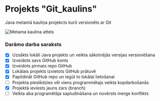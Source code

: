 # Projekts "Git_kaulins"
Java metamā kauliņa projekcts kurš versionēts ar Git

![Metama kaulina attels](https://pngimg.com/uploads/dice/dice_PNG73.png)

### **Darāmo darba saraksts**
- [X] Uzsākts lokāli Java projekts un veikta sākotnējās versijas versionēšana
- [X] Izveidots savs GitHub konts
- [X] Izveidots pirmais repo GitHub
- [X] Lokālais projekts izvietots GitHub prātuvē
- [X] Papildināt GitHub repo un iegūt to lokālai lietošanai
- [ ] Projekta pieslēdzies vēl viens programmētajs veikta kopdarbošanās
- [X] Projektā ieviests jauns zars (branch)
- [ ] Veikta aba programētāja sapludināšana un novērsts merge konflikts
